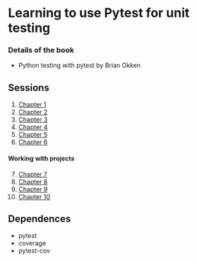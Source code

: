 # Learning to use Pytest for unit testing

### Details of the book

* Python testing with pytest by Brian Okken

## Sessions

1. [Chapter 1](Chapter%201/README.md)
2. [Chapter 2](Chapter%202/README.md)
3. [Chapter 3](Chapter%203/README.md)
4. [Chapter 4](Chapter%204/README.md)
5. [Chapter 5](Chapter%205/README.md)
6. [Chapter 6](Chapter%206/README.md)

#### Working with projects

7. [Chapter 7](Chapter%207/README.md)
8. [Chapter 8](Chapter%208/README.md)
9. [Chapter 9](Chapter%209/README.md)
10. [Chapter 10](Chapter%2010/README.md)

## Dependences

* pytest
* coverage
* pytest-cov
